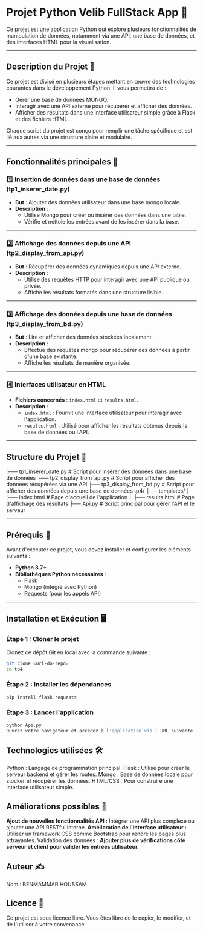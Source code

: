 # Projet Python Velib FullStack App 💬

Ce projet est une application Python qui explore plusieurs fonctionnalités de manipulation de données, notamment via une API, une base de données, et des interfaces HTML pour la visualisation.

---

## Description du Projet 📖

Ce projet est divisé en plusieurs étapes mettant en œuvre des technologies courantes dans le développement Python. Il vous permettra de :

- Gérer une base de données MONGO.
- Interagir avec une API externe pour récupérer et afficher des données.
- Afficher des résultats dans une interface utilisateur simple grâce à Flask et des fichiers HTML.

Chaque script du projet est conçu pour remplir une tâche spécifique et est lié aux autres via une structure claire et modulaire.

---

## Fonctionnalités principales 🚀

### 1️⃣ Insertion de données dans une base de données (tp1_inserer_date.py)

- **But** : Ajouter des données utilisateur dans une base mongo locale.
- **Description** :
  - Utilise Mongo pour créer ou insérer des données dans une table.
  - Vérifie et nettoie les entrées avant de les insérer dans la base.

---

### 2️⃣ Affichage des données depuis une API (tp2_display_from_api.py)

- **But** : Récupérer des données dynamiques depuis une API externe.
- **Description** :
  - Utilise des requêtes HTTP pour interagir avec une API publique ou privée.
  - Affiche les résultats formatés dans une structure lisible.

---

### 3️⃣ Affichage des données depuis une base de données (tp3_display_from_bd.py)

- **But** : Lire et afficher des données stockées localement.
- **Description** :
  - Effectue des requêtes mongo pour récupérer des données à partir d'une base existante.
  - Affiche les résultats de manière organisée.

---

### 4️⃣ Interfaces utilisateur en HTML

- **Fichiers concernés** : `index.html` et `results.html`.
- **Description** :
  - `index.html` : Fournit une interface utilisateur pour interagir avec l'application.
  - `results.html` : Utilisé pour afficher les résultats obtenus depuis la base de données ou l'API.

---

## Structure du Projet 📂

├── tp1_inserer_date.py # Script pour insérer des données dans une base de données
├── tp2_display_from_api.py # Script pour afficher des données récupérées via une API
├── tp3_display_from_bd.py # Script pour afficher des données depuis une base de données
tp4/ ├── templates/ │
  ├── index.html # Page d'accueil de l'application │
  ├── results.html # Page d'affichage des résultats
  ├── Api.py # Script principal pour gérer l'API et le serveur

---

## Prérequis 🔧

Avant d'exécuter ce projet, vous devez installer et configurer les éléments suivants :

- **Python 3.7+**
- **Bibliothèques Python nécessaires** :
  - Flask
  - Mongo (intégré avec Python)
  - Requests (pour les appels API)

---

## Installation et Exécution 🖥️

### Étape 1 : Cloner le projet

Clonez ce dépôt Git en local avec la commande suivante :

```bash
git clone <url-du-repo>
cd tp4
```

### Étape 2 : Installer les dépendances

```bash
pip install flask requests
```

### Étape 3 : Lancer l'application

```bash
python Api.py
Ouvrez votre navigateur et accédez à l'application via l'URL suivante : http://127.0.0.1:5000

```

## Technologies utilisées 🛠️

Python : Langage de programmation principal.
Flask : Utilisé pour créer le serveur backend et gérer les routes.
Mongo : Base de données locale pour stocker et récupérer les données.
HTML/CSS : Pour construire une interface utilisateur simple.

## Améliorations possibles 🔧

**Ajout de nouvelles fonctionnalités API :**
Intégrer une API plus complexe ou ajouter une API RESTful interne.
**Amélioration de l'interface utilisateur :**
Utiliser un framework CSS comme Bootstrap pour rendre les pages plus attrayantes.
Validation des données :
**Ajouter plus de vérifications côté serveur et client pour valider les entrées utilisateur.**

## Auteur ✍️

Nom : BENMAMMAR HOUSSAM

## Licence 📜

Ce projet est sous licence libre. Vous êtes libre de le copier, le modifier, et de l'utiliser à votre convenance.
